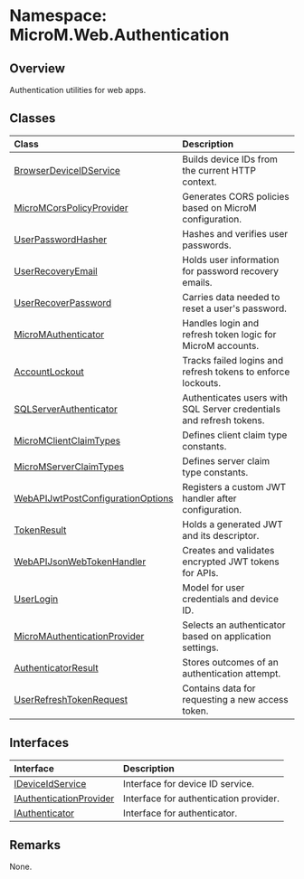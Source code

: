 # Namespace: MicroM.Web.Authentication
## Overview
Authentication utilities for web apps.

## Classes
| Class | Description |
|:------------|:-------------|
| [BrowserDeviceIDService](BrowserDeviceIDService/index.md) | Builds device IDs from the current HTTP context. |
| [MicroMCorsPolicyProvider](MicroMCorsPolicyProvider/index.md) | Generates CORS policies based on MicroM configuration. |
| [UserPasswordHasher](UserPasswordHasher/index.md) | Hashes and verifies user passwords. |
| [UserRecoveryEmail](UserRecoveryEmail/index.md) | Holds user information for password recovery emails. |
| [UserRecoverPassword](UserRecoverPassword/index.md) | Carries data needed to reset a user's password. |
| [MicroMAuthenticator](MicroMAuthenticator/index.md) | Handles login and refresh token logic for MicroM accounts. |
| [AccountLockout](AccountLockout/index.md) | Tracks failed logins and refresh tokens to enforce lockouts. |
| [SQLServerAuthenticator](SQLServerAuthenticator/index.md) | Authenticates users with SQL Server credentials and refresh tokens. |
| [MicroMClientClaimTypes](MicroMClientClaimTypes/index.md) | Defines client claim type constants. |
| [MicroMServerClaimTypes](MicroMServerClaimTypes/index.md) | Defines server claim type constants. |
| [WebAPIJwtPostConfigurationOptions](WebAPIJwtPostConfigurationOptions/index.md) | Registers a custom JWT handler after configuration. |
| [TokenResult](TokenResult/index.md) | Holds a generated JWT and its descriptor. |
| [WebAPIJsonWebTokenHandler](WebAPIJsonWebTokenHandler/index.md) | Creates and validates encrypted JWT tokens for APIs. |
| [UserLogin](UserLogin/index.md) | Model for user credentials and device ID. |
| [MicroMAuthenticationProvider](MicroMAuthenticationProvider/index.md) | Selects an authenticator based on application settings. |
| [AuthenticatorResult](AuthenticatorResult/index.md) | Stores outcomes of an authentication attempt. |
| [UserRefreshTokenRequest](UserRefreshTokenRequest/index.md) | Contains data for requesting a new access token. |

## Interfaces
| Interface | Description |
|:------------|:-------------|
| [IDeviceIdService](IDeviceIdService/index.md) | Interface for device ID service. |
| [IAuthenticationProvider](IAuthenticationProvider/index.md) | Interface for authentication provider. |
| [IAuthenticator](IAuthenticator/index.md) | Interface for authenticator. |

## Remarks
None.


